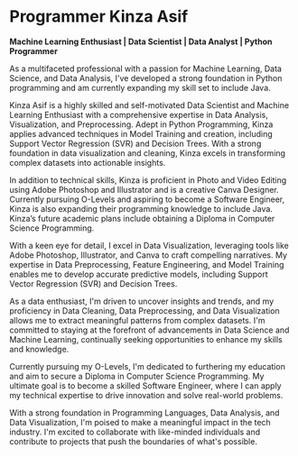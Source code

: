 # Programmer Kinza Asif

**Machine Learning Enthusiast | Data Scientist | Data Analyst | Python Programmer**

As a multifaceted professional with a passion for Machine Learning, Data Science, and Data Analysis, I've developed a strong foundation in Python programming and am currently expanding my skill set to include Java.

Kinza Asif is a highly skilled and self-motivated Data Scientist and Machine Learning Enthusiast with a comprehensive expertise in Data Analysis, Visualization, and Preprocessing. Adept in Python Programming, Kinza applies advanced techniques in Model Training and creation, including Support Vector Regression (SVR) and Decision Trees. With a strong foundation in data visualization and cleaning, Kinza excels in transforming complex datasets into actionable insights.

In addition to technical skills, Kinza is proficient in Photo and Video Editing using Adobe Photoshop and Illustrator and is a creative Canva Designer. Currently pursuing O-Levels and aspiring to become a Software Engineer, Kinza is also expanding their programming knowledge to include Java. Kinza’s future academic plans include obtaining a Diploma in Computer Science Programming.



With a keen eye for detail, I excel in Data Visualization, leveraging tools like Adobe Photoshop, Illustrator, and Canva to craft compelling narratives. My expertise in Data Preprocessing, Feature Engineering, and Model Training enables me to develop accurate predictive models, including Support Vector Regression (SVR) and Decision Trees.

As a data enthusiast, I'm driven to uncover insights and trends, and my proficiency in Data Cleaning, Data Preprocessing, and Data Visualization allows me to extract meaningful patterns from complex datasets. I'm committed to staying at the forefront of advancements in Data Science and Machine Learning, continually seeking opportunities to enhance my skills and knowledge.

Currently pursuing my O-Levels, I'm dedicated to furthering my education and aim to secure a Diploma in Computer Science Programming. My ultimate goal is to become a skilled Software Engineer, where I can apply my technical expertise to drive innovation and solve real-world problems.

With a strong foundation in Programming Languages, Data Analysis, and Data Visualization, I'm poised to make a meaningful impact in the tech industry. I'm excited to collaborate with like-minded individuals and contribute to projects that push the boundaries of what's possible.

